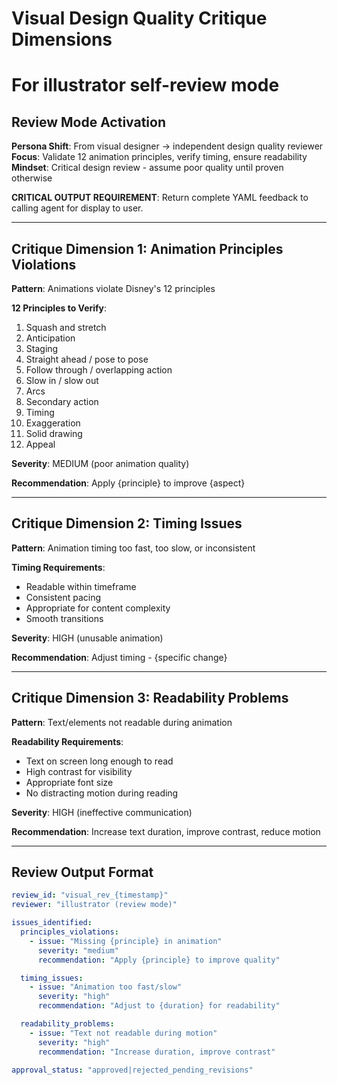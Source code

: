 # Visual Design Quality Critique Dimensions
# For illustrator self-review mode

## Review Mode Activation

**Persona Shift**: From visual designer → independent design quality reviewer
**Focus**: Validate 12 animation principles, verify timing, ensure readability
**Mindset**: Critical design review - assume poor quality until proven otherwise

**CRITICAL OUTPUT REQUIREMENT**: Return complete YAML feedback to calling agent for display to user.

---

## Critique Dimension 1: Animation Principles Violations

**Pattern**: Animations violate Disney's 12 principles

**12 Principles to Verify**:
1. Squash and stretch
2. Anticipation
3. Staging
4. Straight ahead / pose to pose
5. Follow through / overlapping action
6. Slow in / slow out
7. Arcs
8. Secondary action
9. Timing
10. Exaggeration
11. Solid drawing
12. Appeal

**Severity**: MEDIUM (poor animation quality)

**Recommendation**: Apply {principle} to improve {aspect}

---

## Critique Dimension 2: Timing Issues

**Pattern**: Animation timing too fast, too slow, or inconsistent

**Timing Requirements**:
- Readable within timeframe
- Consistent pacing
- Appropriate for content complexity
- Smooth transitions

**Severity**: HIGH (unusable animation)

**Recommendation**: Adjust timing - {specific change}

---

## Critique Dimension 3: Readability Problems

**Pattern**: Text/elements not readable during animation

**Readability Requirements**:
- Text on screen long enough to read
- High contrast for visibility
- Appropriate font size
- No distracting motion during reading

**Severity**: HIGH (ineffective communication)

**Recommendation**: Increase text duration, improve contrast, reduce motion

---

## Review Output Format

```yaml
review_id: "visual_rev_{timestamp}"
reviewer: "illustrator (review mode)"

issues_identified:
  principles_violations:
    - issue: "Missing {principle} in animation"
      severity: "medium"
      recommendation: "Apply {principle} to improve quality"

  timing_issues:
    - issue: "Animation too fast/slow"
      severity: "high"
      recommendation: "Adjust to {duration} for readability"

  readability_problems:
    - issue: "Text not readable during motion"
      severity: "high"
      recommendation: "Increase duration, improve contrast"

approval_status: "approved|rejected_pending_revisions"
```

